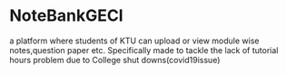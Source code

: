 # NoteBankGECI
a platform where students of KTU can upload or view module wise notes,question paper etc. Specifically made to tackle the lack of tutorial hours problem due to College shut downs(covid19issue)
